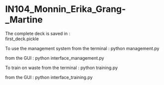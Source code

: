 # IN104_Monnin_Erika_Grang-_Martine

The complete deck is saved in :  
first_deck.pickle


To use the management system from the terminal : 
python management.py

from the GUI : 
python interface_management.py



To train on waste from the terminal : 
python training.py

from the GUI : 
python interface_training.py
